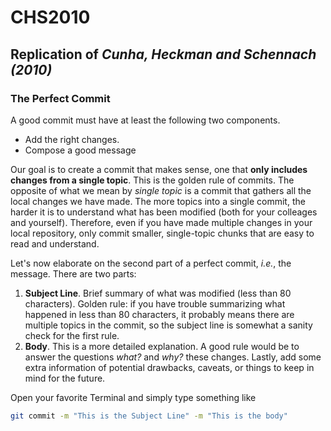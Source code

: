 # CHS2010
## Replication of _Cunha, Heckman and Schennach (2010)_


### The Perfect Commit

A good commit must have at least the following two components.
- Add the right changes.
- Compose a good message

Our goal is to create a commit that makes sense, one that **only includes changes from a single topic**. This is the golden rule of commits. The opposite of what we mean by *single topic* is a commit that gathers all the local changes we have made. The more topics into a single commit, the harder it is to understand what has been modified (both for your colleages and yourself). Therefore, even if you have made multiple changes in your local repository, only commit smaller, single-topic chunks that are easy to read and understand.

Let's now elaborate on the second part of a perfect commit, *i.e.*, the message. There are two parts:

1. **Subject Line**. Brief summary of what was modified (less than 80 characters). Golden rule: if you have trouble summarizing what happened in less than 80 characters, it probably means there are multiple topics in the commit, so the subject line is somewhat a sanity check for the first rule.
2. **Body**. This is a more detailed explanation. A good rule would be to answer the questions *what?* and *why?* these changes. Lastly, add some extra information of potential drawbacks, caveats, or things to keep in mind for the future.

Open your favorite Terminal and simply type something like
```sh
git commit -m "This is the Subject Line" -m "This is the body"
```

